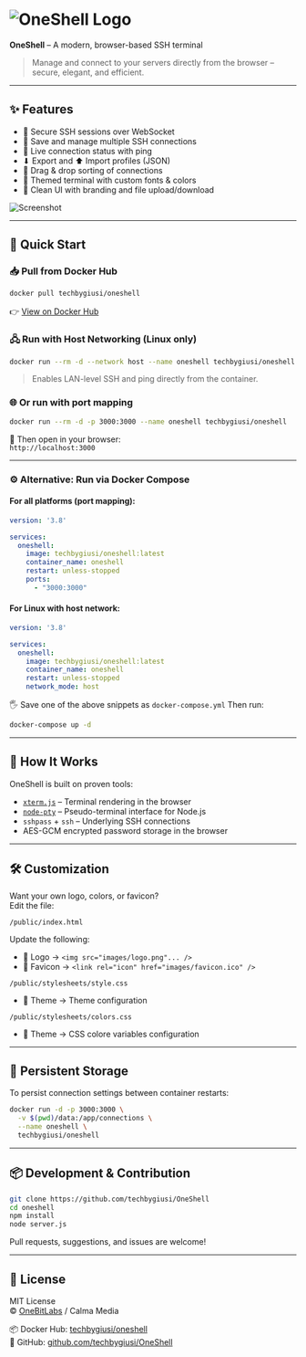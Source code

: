 # ![OneShell Logo](https://onebitlabs.net/images/oneshell.png)  
**OneShell** – A modern, browser-based SSH terminal

> Manage and connect to your servers directly from the browser – secure, elegant, and efficient.

---

## ✨ Features

- 🔐 Secure SSH sessions over WebSocket
- 💾 Save and manage multiple SSH connections
- 📡 Live connection status with ping
- ⬇ Export and ⬆ Import profiles (JSON)
- 🧲 Drag & drop sorting of connections
- 🎨 Themed terminal with custom fonts & colors
- 📁 Clean UI with branding and file upload/download

![Screenshot](https://github.com/user-attachments/assets/804fdd98-214b-489a-b44b-6b6f22748821)

---

## 🚀 Quick Start

### 📥 Pull from Docker Hub

```bash
docker pull techbygiusi/oneshell
```

👉 [View on Docker Hub](https://hub.docker.com/r/techbygiusi/oneshell)

### 🖧 Run with Host Networking (Linux only)

```bash
docker run --rm -d --network host --name oneshell techbygiusi/oneshell
```

> Enables LAN-level SSH and ping directly from the container.

### 🌐 Or run with port mapping

```bash
docker run --rm -d -p 3000:3000 --name oneshell techbygiusi/oneshell
```

🔗 Then open in your browser:  
`http://localhost:3000`

---

### ⚙️ Alternative: Run via Docker Compose

#### For all platforms (port mapping):

```yaml
version: '3.8'

services:
  oneshell:
    image: techbygiusi/oneshell:latest
    container_name: oneshell
    restart: unless-stopped
    ports:
      - "3000:3000"
```

#### For Linux with host network:

```yaml
version: '3.8'

services:
  oneshell:
    image: techbygiusi/oneshell:latest
    container_name: oneshell
    restart: unless-stopped
    network_mode: host
```

🖐 Save one of the above snippets as `docker-compose.yml`
Then run:

```bash
docker-compose up -d
```

---

## 🧠 How It Works

OneShell is built on proven tools:

- [`xterm.js`](https://xtermjs.org/) – Terminal rendering in the browser
- [`node-pty`](https://github.com/microsoft/node-pty) – Pseudo-terminal interface for Node.js
- `sshpass` + `ssh` – Underlying SSH connections
- AES-GCM encrypted password storage in the browser

---

## 🛠️ Customization

Want your own logo, colors, or favicon?  
Edit the file:

```plaintext
/public/index.html
```

Update the following:

- 🔄 Logo → `<img src="images/logo.png"... />`
- 🎨 Favicon → `<link rel="icon" href="images/favicon.ico" />`

```plaintext
/public/stylesheets/style.css
```
- 🌈 Theme → Theme configuration

```plaintext
/public/stylesheets/colors.css
```
- 🌈 Theme → CSS colore variables configuration
---

## 📂 Persistent Storage

To persist connection settings between container restarts:

```bash
docker run -d -p 3000:3000 \
  -v $(pwd)/data:/app/connections \
  --name oneshell \
  techbygiusi/oneshell
```

---

## 📦 Development & Contribution

```bash
git clone https://github.com/techbygiusi/OneShell
cd oneshell
npm install
node server.js
```

Pull requests, suggestions, and issues are welcome!

---

## 📝 License

MIT License  
© [OneBitLabs](https://onebitlabs.net) / Calma Media

📦 Docker Hub: [techbygiusi/oneshell](https://hub.docker.com/r/techbygiusi/oneshell)  
🔗 GitHub: [github.com/techbygiusi/OneShell](https://github.com/techbygiusi/OneShell)
